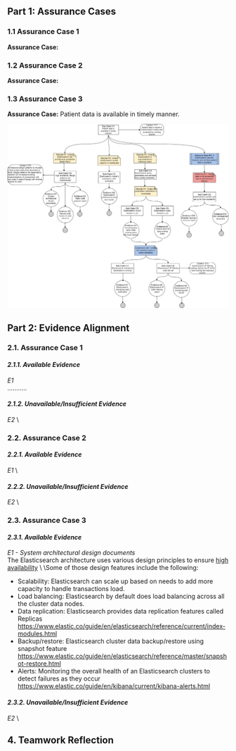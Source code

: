 ## Part 1: Assurance Cases
### 1.1 Assurance Case 1
**Assurance Case:** 

### 1.2 Assurance Case 2
**Assurance Case:** 

### 1.3 Assurance Case 3
**Assurance Case:** Patient data is available in timely manner.

![Availability Assurance Case](/images/Availability_Assurance_Case.jpg)


## Part 2: Evidence Alignment
### 2.1. Assurance Case 1

#### *2.1.1. Available Evidence*
*E1* \
 ...........

#### *2.1.2. Unavailable/Insufficient Evidence*
*E2* \

### 2.2. Assurance Case 2

#### *2.2.1. Available Evidence*
*E1* \

#### *2.2.2. Unavailable/Insufficient Evidence*
*E2* \

### 2.3. Assurance Case 3

#### *2.3.1. Available Evidence*
*E1 - System architectural design documents* \
The Elasticsearch architecture uses various design principles to ensure [high availability](https://www.elastic.co/guide/en/elasticsearch/reference/current/high-availability.html) \ 
\Some of those design features include the following:
- Scalability: Elasticsearch can scale up based on needs to add more capacity to handle transactions load.
- Load balancing: Elasticsearch by default does load balancing across all the cluster data nodes.  
- Data replication: Elasticsearch provides data replication features called Replicas https://www.elastic.co/guide/en/elasticsearch/reference/current/index-modules.html 
- Backup/restore: Elasticsearch cluster data backup/restore using snapshot feature https://www.elastic.co/guide/en/elasticsearch/reference/master/snapshot-restore.html
- Alerts: Monitoring the overall health of an Elasticsearch clusters to detect failures as they occur https://www.elastic.co/guide/en/kibana/current/kibana-alerts.html

#### *2.3.2. Unavailable/Insufficient Evidence*
*E2* \

## 4. Teamwork Reflection


